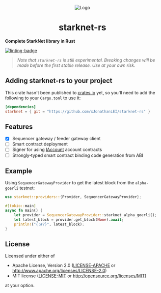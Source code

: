 <p align="center">
  <img src="https://github.com/xJonathanLEI/starknet-rs/blob/master/assets/starknet-rs-logo.png?raw=true" alt="Logo"/>
  <h1 align="center">starknet-rs</h1>
</p>

**Complete StarkNet library in Rust**

[![linting-badge](https://github.com/xJonathanLEI/starknet-rs/actions/workflows/lint.yaml/badge.svg?branch=master)](https://github.com/xJonathanLEI/starknet-rs/actions/workflows/lint.yaml)

> _Note that `starknet-rs` is still experimental. Breaking changes will be made before the first stable release. Use at your own risk._

## Adding starknet-rs to your project

This crate hasn't been published to [crates.io](https://crates.io/) yet, so you'll need to add the following to your `Cargo.toml` to use it:

```toml
[dependencies]
starknet = { git = "https://github.com/xJonathanLEI/starknet-rs" }
```

## Features

- [x] Sequencer gateway / feeder gateway client
- [ ] Smart contract deployment
- [ ] Signer for using [IAccount](https://github.com/OpenZeppelin/cairo-contracts/blob/main/contracts/IAccount.cairo) account contracts
- [ ] Strongly-typed smart contract binding code generation from ABI

## Example

Using `SequencerGatewayProvider` to get the latest block from the `alpha-goerli` testnet:

```rust
use starknet::providers::{Provider, SequencerGatewayProvider};

#[tokio::main]
async fn main() {
    let provider = SequencerGatewayProvider::starknet_alpha_goerli();
    let latest_block = provider.get_block(None).await;
    println!("{:#?}", latest_block);
}
```

## License

Licensed under either of

- Apache License, Version 2.0 ([LICENSE-APACHE](./LICENSE-APACHE) or http://www.apache.org/licenses/LICENSE-2.0)
- MIT license ([LICENSE-MIT](./LICENSE-MIT) or http://opensource.org/licenses/MIT)

at your option.
